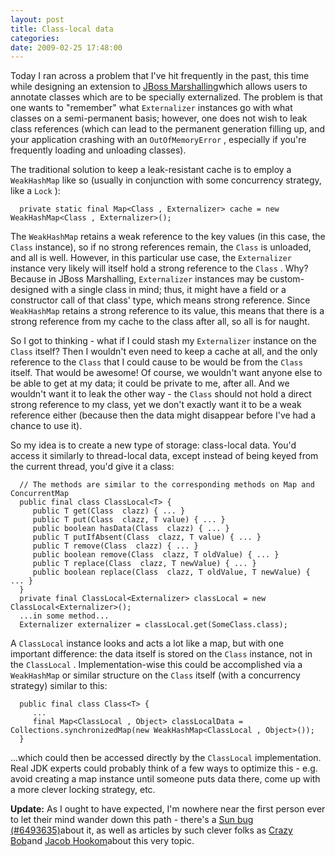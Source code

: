 ```yaml
---
layout: post
title: Class-local data
categories: 
date: 2009-02-25 17:48:00
---
```



Today I ran across a problem that I've hit frequently in the past, this time while designing an extension to <a href="http://www.jboss.org/jbossmarshalling">JBoss Marshalling</a>which allows users to annotate classes which are to be specially externalized. The problem is that one wants to "remember" what `Externalizer` instances go with what classes on a semi\-permanent basis; however, one does not wish to leak class references (which can lead to the permanent generation filling up, and your application crashing with an `OutOfMemoryError` , especially if you're frequently loading and unloading classes).

The traditional solution to keep a leak\-resistant cache is to employ a `WeakHashMap` like so (usually in conjunction with some concurrency strategy, like a `Lock` ):

      private static final Map<Class , Externalizer> cache = new WeakHashMap<Class , Externalizer>();

The `WeakHashMap` retains a weak reference to the key values (in this case, the `Class` instance), so if no strong references remain, the `Class` is unloaded, and all is well. However, in this particular use case, the `Externalizer` instance very likely will itself hold a strong reference to the `Class` . Why? Because in JBoss Marshalling, `Externalizer` instances may be custom\-designed with a single class in mind; thus, it might have a field or a constructor call of that class' type, which means strong reference. Since `WeakHashMap` retains a strong reference to its value, this means that there is a strong reference from my cache to the class after all, so all is for naught.

So I got to thinking \- what if I could stash my `Externalizer` instance on the `Class` itself? Then I wouldn't even need to keep a cache at all, and the only reference to the `Class` that I could cause to be would be from the `Class` itself. That would be awesome! Of course, we wouldn't want anyone else to be able to get at my data; it could be private to me, after all. And we wouldn't want it to leak the other way \- the `Class` should not hold a direct strong reference to my class, yet we don't exactly want it to be a weak reference either (because then the data might disappear before I've had a chance to use it).

So my idea is to create a new type of storage: class\-local data. You'd access it similarly to thread\-local data, except instead of being keyed from the current thread, you'd give it a class:

      // The methods are similar to the corresponding methods on Map and ConcurrentMap  
      public final class ClassLocal<T> {  
         public T get(Class  clazz) { ... }  
         public T put(Class  clazz, T value) { ... }  
         public boolean hasData(Class  clazz) { ... }  
         public T putIfAbsent(Class  clazz, T value) { ... }  
         public T remove(Class  clazz) { ... }  
         public boolean remove(Class  clazz, T oldValue) { ... }  
         public T replace(Class  clazz, T newValue) { ... }  
         public boolean replace(Class  clazz, T oldValue, T newValue) { ... }  
      }  
      private final ClassLocal<Externalizer> classLocal = new ClassLocal<Externalizer>();  
      ...in some method...  
      Externalizer externalizer = classLocal.get(SomeClass.class);

A `ClassLocal` instance looks and acts a lot like a map, but with one important difference: the data itself is stored on the `Class` instance, not in the `ClassLocal` . Implementation\-wise this could be accomplished via a `WeakHashMap` or similar structure on the `Class` itself (with a concurrency strategy) similar to this:

      public final class Class<T> {  
         ...  
         final Map<ClassLocal , Object> classLocalData = Collections.synchronizedMap(new WeakHashMap<ClassLocal , Object>());  
      }

...which could then be accessed directly by the `ClassLocal` implementation. Real JDK experts could probably think of a few ways to optimize this \- e.g. avoid creating a map instance until someone puts data there, come up with a more clever locking strategy, etc.

**Update:** As I ought to have expected, I'm nowhere near the first person ever to let their mind wander down this path \- there's a <a href="http://bugs.sun.com/bugdatabase/view_bug.do?bug_id=6493635">Sun bug (#6493635)</a>about it, as well as articles by such clever folks as <a href="http://crazybob.org/2006/12/caching-class-related-information.html">Crazy Bob</a>and <a href="http://weblogs.java.net/blog/jhook/archive/2006/12/class_metadata.html">Jacob Hookom</a>about this very topic.